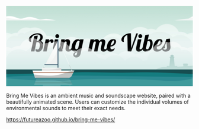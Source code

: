 ![Bring Me Vibes Header](images/header.jpg)

Bring Me Vibes is an ambient music and soundscape website, paired with a beautifully animated scene. Users can customize the individual volumes of environmental sounds to meet their exact needs. 

https://futureazoo.github.io/bring-me-vibes/
